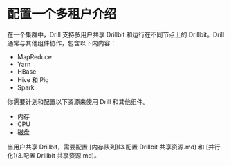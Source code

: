 # 配置一个多租户介绍

在一个集群中，Drill 支持多用户共享 Drillbit 和运行在不同节点上的 Drillbit。Drill 通常与其他组件协作，包含以下内内容：
  * MapReduce
  * Yarn
  * HBase
  * Hive 和 Pig
  * Spark

你需要计划和配置以下资源来使用 Drill 和其他组件。
  * 内存
  * CPU
  * 磁盘

当用户共享 Drillbit，需要配置 [内存队列](3.配置 Drillbit 共享资源.md) 和 [并行化](3.配置 Drillbit 共享资源.md)。
